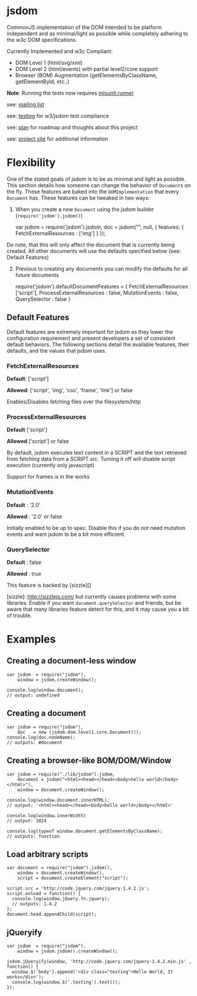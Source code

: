 # jsdom

CommonJS implementation of the DOM intended to be platform independent and as minimal/light as 
possible while completely adhering to the w3c DOM specifications.

Currently Implemented and w3c Compliant:

  - DOM Level 1 (html/svg/xml)
  - DOM Level 2 (html/events) with partial level2/core support
  - Browser (BOM) Augmentation (getElementsByClassName, getElementById, etc..)

**Note**: Running the tests now requires [mjsunit.runner][]

see: [mailing list][]

see: [testlog][] for w3/jsdom test compliance

see: [plan][] for roadmap and thoughts about this project

see: [project site][] for additional information

  [mailing list]: http://groups.google.com/group/jsdom
  [project site]: http://www.jsdom.org
  [mjsunit.runner]: http://github.com/tmpvar/mjsunit.runner
  [testlog]: http://github.com/tmpvar/jsdom/blob/master/test/testlog.txt
  [plan]: http://github.com/tmpvar/jsdom/blob/master/PLAN.md

# Flexibility

One of the stated goals of jsdom is to be as minimal and light as possible. This section details how
someone can change the behavior of `Document`s on the fly.  These features are baked into
the `DOMImplementation` that every `Document` has. These features can be tweaked in two ways:

1. When you create a new `Document` using the jsdom builder (`require('jsdom').jsdom()`)

      var jsdom = require('jsdom').jsdom,
          doc   = jsdom("<html><body></body></html>", null, {
            features: {
              FetchExternalResources : ['img']
            }
          });

 Do note, that this will only affect the document that is currently being created.  All other documents
will use the defaults specified below (see: Default Features)

2. Previous to creating any documents you can modify the defaults for all future documents
    
      require('jsdom').defaultDocumentFeatures = {
        FetchExternalResources   : ['script'], 
        ProcessExternalResources : false,
        MutationEvents           : false,
        QuerySelector            : false
      }



## Default Features

Default features are extremely important for jsdom as they lower the configuration requirement and present developers a set of consistent default behaviors. The following sections detail the available features, their defaults, and the values that jsdom uses.


### FetchExternalResources
**Default**: ['script']

**Allowed**: ['script', 'img', 'css', 'frame', 'link'] or false

Enables/Disables fetching files over the filesystem/http

### ProcessExternalResources
**Default** ['script']

**Allowed** ['script'] or false

By default, jsdom executes text content in a SCRIPT and the text retrieved from fetching data from a SCRIPT.src. Turning it off will disable script execution (currently only javascript)

Support for frames is in the works


### MutationEvents
**Default** : '2.0'

**Allowed** : '2.0' or false

Initially enabled to be up to spec. Disable this if you do not need mutation events and want jsdom to be a bit more efficient.

### QuerySelector
**Default** : false

**Allowed** : true

This feature is backed by [sizzle][]

[sizzle]: http://sizzlejs.com/ but currently causes problems with some libraries.  Enable if you want `document.querySelector` and friends, but be aware that many libraries feature detect for this, and it may cause you a bit of trouble.

# Examples

## Creating a document-less window

    var jsdom  = require("jsdom"),
        window = jsdom.createWindow();

    console.log(window.document);
    // output: undefined

## Creating a document
    var jsdom = require("jsdom"),
        doc   = new (jsdom.dom.level1.core.Document)();
    console.log(doc.nodeName);
    // outputs: #document

## Creating a browser-like BOM/DOM/Window

    var jsdom = require("./lib/jsdom").jsdom,
		document = jsdom("<html><head></head><body>hello world</body></html>"),
        window = document.createWindow();

    console.log(window.document.innerHTML);
    // output: '<html><head></head><body>hello world</body></html>'

    console.log(window.innerWidth)
    // output: 1024

    console.log(typeof window.document.getElementsByClassName);
    // outputs: function

## Load arbitrary scripts
    var document = require("jsdom").jsdom(),
        window = document.createWindow(),
        script = document.createElement("script");

    script.src = 'http://code.jquery.com/jquery-1.4.2.js';
    script.onload = function() {
      console.log(window.jQuery.fn.jquery);
      // outputs: 1.4.2
    };
	document.head.appendChild(script);

## jQueryify

    var jsdom  = require("jsdom"),
        window = jsdom.jsdom().createWindow();

    jsdom.jQueryify(window, 'http://code.jquery.com/jquery-1.4.2.min.js' , function() {
      window.$('body').append('<div class="testing">Hello World, It works</div>');
      console.log(window.$('.testing').text());
    });

